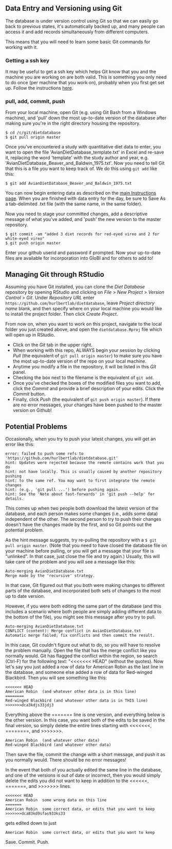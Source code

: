 ## Data Entry and Versioning using Git

The database is under version control using Git so that we can easily go back to previous states, it's automatically
backed up, and many people can access it and add records simultaneously from different computers.

This means that you will need to learn some basic Git commands for working with it. 

### Getting a ssh key
It may be useful to get a ssh key which helps Git know that you and the machine you are working on are both valid. This
is something you only need to do once (per machine that you work on), probably when you first get set up. Follow the
instructions [here](ssh_instructions.md).


### pull, add, commit, push
From your local machine, open Git (e.g. using Git Bash from a Windows machine), and 'pull' down the most up-to-date
version of the database after making sure you're in the right directory housing the repository.

```
$ cd /c/git/dietdatabase
$ git pull origin master
```

Once you've encountered a study with quantitative diet data to enter, you want to open the file 'AvianDietDatabase_template.txt' in Excel and re-save it, replacing the word 'template' with the study author and year, e.g. 'AvianDietDatabase_Beaver_and_Baldwin_1975.txt'. Now you need to tell Git that this is a file you want to keep track of. We do
this using `git add` like this:

```
$ git add AvianDietDatabase_Beaver_and_Baldwin_1975.txt
```

You can now begin entering data as described on the [main Instructions page](https://github.com/hurlbertlab/dietdatabase/blob/master/instructions/instructions.md). When you are finished with data entry for the day, be sure to Save As a tab-delimited .txt file (with the same name, in the same folder).

Now you need to stage your committed changes, add a descriptive message of what you've added, and 'push' the new version
to the master repository.

```
$ git commit -am "added 3 diet records for red-eyed vireo and 2 for white-eyed vireo"
$ git push origin master
```

Enter your github userid and password if prompted. Now your up-to-date files are available for incorporation into GloBI and
for others to add to!

## Managing Git through RStudio
Assuming you have Git installed, you can clone the *Diet Database* repository by opening RStudio and clicking on _File_ > _New Project_ > _Version Control_ > _Git_. Under _Repository URL_ enter `https://github.com/hurlbertlab/dietdatabase`, leave _Project directory name_ blank, and then specify where on your local machine you would like to install the project folder. Then click _Create Project_.

From now on, when you want to work on this project, navigate to the local folder you just created above, and open the `dietdatabase.Rproj` file which will open up in RStudio.

* Click on the _Git_ tab in the upper right.  
* When working with this repo, ALWAYS begin your session by clicking _Pull_ (the equivalent of `git pull origin master`) to make sure you have the most up-to-date version of the repo on your local machine.  
* Anytime you modify a file in the repository, it will be listed in this _Git_ panel.  
* Checking the box next to the filename is the equivalent of `git add`.  
* Once you've checked the boxes of the modified files you want to add, click the _Commit_ and provide a brief description of your edits.  Click the _Commit_ button.  
* Finally, click _Push_ (the equivalent of `git push origin master`). If there are no error messages, your changes have been pushed to the master version on Github!

## Potential Problems
Occasionally, when you try to push your latest changes, you will get an error like this:

```
error: failed to push some refs to 'https://github.com/hurlbertlab/dietdatabase.git'
hint: Updates were rejected because the remote contains work that you do
hint: not have locally. This is usually caused by another repository pushing
hint: to the same ref. You may want to first integrate the remote changes
hint: (e.g., 'git pull ...') before pushing again.
hint: See the 'Note about fast-forwards' in 'git push --help' for details.
```

This comes up when two people both download the latest version of the database, and each
person makes some changes (i.e., adds some data) independent of the other. The second
person to try to push their changes doesn't have the changes made by the first, and so
Git points out the potential problem.

As the hint message suggests, try re-pulling the repository with a `$ git pull origin master`.
(Note that you need to have closed the database file on your machine before pulling,
or you will get a message that your file is "unlinked". In that case, just close the file
and try again.) Usually, this will take care of the problem and you will see a message like this:

```
Auto-merging AvianDietDatabase.txt
Merge made by the 'recursive' strategy.
```

In that case, Git figured out that you both were making changes to different parts of the 
database, and incorporated both sets of changes to the most up to date version.

However, if you were both editing the same part of the database (and this 
includes a scenario where both people are simply adding different data to the 
bottom of the file), you might see this message after you try to pull.

```
Auto-merging AvianDietDatabase.txt
CONFLICT (content): Merge conflict in AvianDietDatabase.txt
Automatic merge failed; fix conflicts and then commit the result.
```

In this case, Git couldn't figure out what to do, so you will have to resolve the problem
manually. Open the file that has the merge conflict like you normally would. Git 
has flagged the conflict within the region, so search (Ctrl-F) for the following
text: "<<<<<<< HEAD" (without the quotes). Now let's say you just added a row of data
for American Robin as the last line in the database, and someone else added a row of
data for Red-winged Blackbird. Then you will see something like this:

```
<<<<<<< HEAD
American Robin	(and whatever other data is in this line)
========
Red-winged Blackbird (and whatever other data is in THIS line)
>>>>>>>dca3kdjs33jdj3
```

Everything above the ======= line is one version, and everything below is the other
version. In this case, you want both of the edits to be saved in the final version,
so simply delete the entire lines starting with <<<<<<<, ========, and >>>>>>>.

```
American Robin	(and whatever other data)
Red-winged Blackbird (and whatever other data)
```

Then save the file, commit the change with a short message, and push it as you 
normally would. There should be no error messages!

In the event that both of you actually edited the same line in the database, and
one of the versions is out of date or incorrect, then you would simply delete
the edits you did not want to keep in addition to the <<<<<<, =======, and >>>>>>> lines.

```
<<<<<<< HEAD
American Robin	some wrong data on this line
=======
American Robin 	some correct data, or edits that you want to keep
>>>>>>>dca83kd9sfas933ks33
```

gets edited down to just

```
American Robin	some correct data, or edits that you want to keep
```

Save. Commit. Push.


